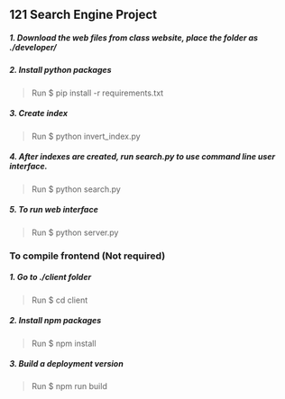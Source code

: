 ## 121 Search Engine Project ##

##### 1. Download the web files from class website, place the folder as ./developer/ #####

##### 2. Install python packages #####
> Run $ pip install -r requirements.txt

##### 3. Create index #####
> Run $ python invert_index.py

##### 4. After indexes are created, run search.py to use command line user interface. #####
> Run $ python search.py

##### 5. To run web interface #####
> Run $ python server.py

### To compile frontend (Not required) ###
##### 1. Go to ./client folder #####
> Run $ cd client

##### 2. Install npm packages #####
> Run $ npm install

##### 3. Build a deployment version
> Run $ npm run build
